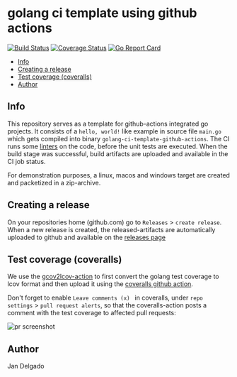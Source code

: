 # golang ci template using github actions


[![Build Status](https://github.com/jandelgado/golang-ci-template-github-actions/workflows/test%20and%20build/badge.svg)](https://github.com/jandelgado/golang-ci-template-github-actions/actions?workflow=test%20and%20build)
[![Coverage Status](https://coveralls.io/repos/github/jandelgado/golang-ci-template-github-actions/badge.svg?branch=master)](https://coveralls.io/github/jandelgado/golang-ci-template-github-actions?branch=master)
[![Go Report Card](https://goreportcard.com/badge/github.com/jandelgado/golang-ci-template-github-actions)](https://goreportcard.com/report/github.com/jandelgado/golang-ci-template-github-actions) 


<!-- vim-markdown-toc GFM -->

* [Info](#info)
* [Creating a release](#creating-a-release)
* [Test coverage (coveralls)](#test-coverage-coveralls)
* [Author](#author)

<!-- vim-markdown-toc -->

## Info 

This repository serves as a template for github-actions integrated go projects.
It consists of a `hello, world!` like example in source file `main.go` which
gets compiled into binary `golang-ci-template-github-actions`. The CI runs some
[linters](https://github.com/golangci/golangci-lint-action) on the code, before
the unit tests are executed. When the build stage was successful, build
artifacts are uploaded and available in the CI job status.

For demonstration purposes, a linux, macos and windows target are created and
packetized in a zip-archive.

## Creating a release

On your repositories home (github.com) go to `Releases` > `create release`.
When a new release is created, the released-artifacts are automatically
uploaded to github and available on the [releases page](/releases)

## Test coverage (coveralls)

We use the
[gcov2lcov-action](https://github.com/marketplace/actions/gcov2lcov-action) to
first convert the golang test coverage to lcov format and then upload it using
the [coveralls github
action](https://github.com/marketplace/actions/coveralls-github-action).

Don't forget to enable `Leave comments (x) ` in coveralls, under `repo
settings` > `pull request alerts`, so that the coveralls-action posts a comment
with the test coverage to affected pull requests:

![pr screenshot](images/pr.png)

## Author

Jan Delgado

